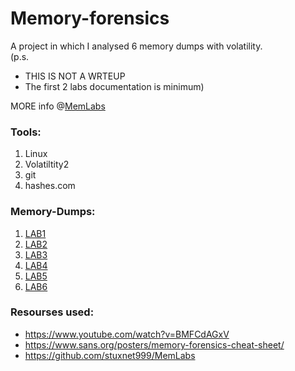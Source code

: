 # Memory-forensics

A project in which I analysed 6 memory dumps with volatility.<br/>
(p.s. 
* THIS IS NOT A WRTEUP
* The first 2 labs documentation is minimum)

MORE info @[MemLabs](https://github.com/stuxnet999/MemLabs)

### Tools:
1. Linux
2. Volatiltity2
3. git
4. hashes.com



### Memory-Dumps:
1. [LAB1](https://mega.nz/#!6l4BhKIb!l8ATZoliB_ULlvlkESwkPiXAETJEF7p91Gf9CWuQI70)
2. [LAB2](https://mega.nz/#!ChoDHaja!1XvuQd49c7-7kgJvPXIEAst-NXi8L3ggwienE1uoZTk)
3. [LAB3](https://mega.nz/file/2ohlTAzL#1T5iGzhUWdn88zS1yrDJA06yUouZxC-VstzXFSRuzVg)
4. [LAB4](https://mega.nz/file/Tx41jC5K#ifdu9DUair0sHncj5QWImJovfxixcAY-gt72mCXmYrE)
5. [LAB5](https://mega.nz/#!Ps5ViIqZ!UQtKmUuKUcqqtt6elP_9OJtnAbpwwMD7lVKN1iWGoec)
6. [LAB6](https://mega.nz/file/C0pjUKxI#LnedePAfsJvFgD-Uaa4-f1Tu0kl5bFDzW6Mn2Ng6pnM)


### Resourses used:
* https://www.youtube.com/watch?v=BMFCdAGxV
* https://www.sans.org/posters/memory-forensics-cheat-sheet/
* https://github.com/stuxnet999/MemLabs





